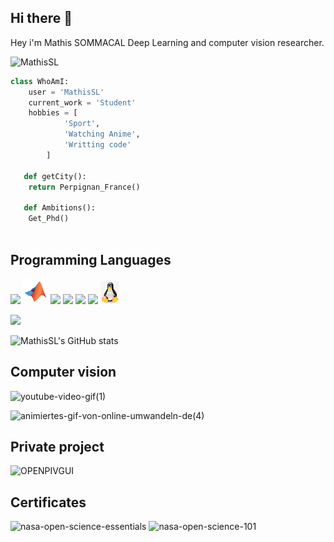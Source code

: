 ## Hi there 👋
Hey i'm Mathis SOMMACAL Deep Learning and computer vision researcher.

<p align="left"> <img src="https://komarev.com/ghpvc/?username=MathisSL" alt="MathisSL" /> </p>

```python
class WhoAmI:
	user = 'MathisSL'
   	current_work = 'Student'
   	hobbies = [
   			'Sport',
   			'Watching Anime',
   			'Writting code'
   		]
   
   def getCity():
   	return Perpignan_France()
   
   def Ambitions():
   	Get_Phd()
  
```

## Programming Languages
<img src = 'https://github.com/MarikIshtar007/MarikIshtar007/blob/master/images/c-original.svg' width='30'/> <img src = 'https://github.com/MathisSL/MathisSL/blob/main/matlab.svg' width='40'/> <img src = 'https://github.com/MarikIshtar007/MarikIshtar007/blob/master/images/cpp.svg' width='30'/> <img src = 'https://github.com/MarikIshtar007/MarikIshtar007/blob/master/images/python2.png' width='30'/>  <img src = 'https://github.com/MarikIshtar007/MarikIshtar007/blob/master/images/html.svg' width='30'/>
<img src = 'https://github.com/MarikIshtar007/MarikIshtar007/blob/master/images/sql.svg' width='30'/> <img src = 'https://github.com/MathisSL/MathisSL/blob/main/png-clipart-penguin-linux-tux-computer-software-svg-gallery-computer-vertebrate-thumbnail.png' width='30'/>

<img src = "https://github-readme-stats.vercel.app/api/top-langs/?username=MathisSL&layout=compact">

![MathisSL's GitHub stats](https://github-readme-stats.vercel.app/api?username=MathisSL&show_icons=true&theme=radical)

## Computer vision
![youtube-video-gif(1)](https://github.com/user-attachments/assets/fa5dadca-4a42-47b7-9d5a-6dc0f6296807)


![animiertes-gif-von-online-umwandeln-de(4)](https://github.com/user-attachments/assets/2a47de1d-4869-48c9-8736-761b1044212c)

## Private project 
<img width="606" height="574" alt="OPENPIVGUI" src="https://github.com/user-attachments/assets/91fc25ed-5487-4f61-a732-086dc7226dc6" />

## Certificates
<img width="252" height="252" alt="nasa-open-science-essentials" src="https://github.com/user-attachments/assets/265947ec-023a-421d-8d76-2ead4bbd642f" />
<img width="252" height="252" alt="nasa-open-science-101" src="https://github.com/user-attachments/assets/5c13725b-a586-45e7-8d0b-7a28840b0d4e" />

